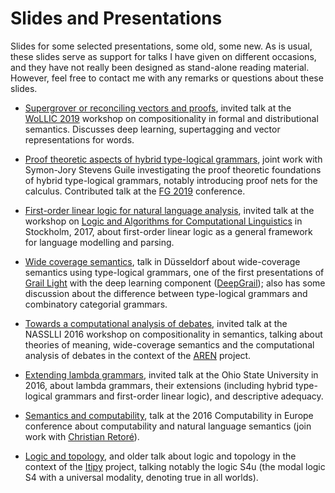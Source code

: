# Slides and Presentations
Slides for some selected presentations, some old, some new. As is usual, these slides serve as support for talks I have given on different occasions, and they have not really been designed as stand-alone reading material. However, feel free to contact me with any remarks or questions about these slides.

* [Supergrover or reconciling vectors and proofs](WoLLIC2019.pdf), invited talk at the [WoLLIC 2019](https://wollic2019.sites.uu.nl) workshop on compositionality in formal and distributional semantics. Discusses deep learning, supertagging and vector representations for words.

* [Proof theoretic aspects of hybrid type-logical grammars](htlg_slides.pdf), joint work with Symon-Jory Stevens Guile investigating the proof theoretic foundations of hybrid type-logical grammars, notably introducing proof nets for the calculus. Contributed talk at the [FG 2019](http://fg.phil.hhu.de/2019/) conference.

* [First-order linear logic for natural language analysis](Stockholm2017.pdf), invited talk at the workshop on [Logic and Algorithms for Computational Linguistics](http://staff.math.su.se/rloukanova/LACompLing17.html) in Stockholm, 2017, about first-order linear logic as a general framework for language modelling and parsing.

* [Wide coverage semantics](WCS_Dusseldorf.pdf), talk in Düsseldorf about wide-coverage semantics using type-logical grammars, one of the first presentations of [Grail Light](https://richardmoot.github.io/GrailLight) with the deep learning component ([DeepGrail](https://richardmoot.github.io/DeepGrail)); also has some discussion about the difference between type-logical grammars and combinatory categorial grammars.

* [Towards a computational analysis of debates](NASSLLI2016.pdf), invited talk at the NASSLLI 2016 workshop on compositionality in semantics, talking about theories of meaning, wide-coverage semantics and the computational analysis of debates in the context of the [AREN](http://www.lirmm.fr/aren/) project.

* [Extending lambda grammars](OSU2016lambda.pdf), invited talk at the Ohio State University in 2016, about lambda grammars, their extensions (including hybrid type-logical grammars and first-order linear logic), and descriptive adequacy. 

* [Semantics and computability](cie_slides.pdf), talk at the 2016 Computability in Europe conference about computability and natural language semantics (join work with [Christian Retoré](https://www.lirmm.fr/~retore/)).

* [Logic and topology](LogicAndTopology.pdf), and older talk about logic and topology in the context of the [Itipy](https://richardmoot.github.io/Itipy/) project, talking notably the logic S4u (the modal logic S4 with a universal modality, denoting true in all worlds).


